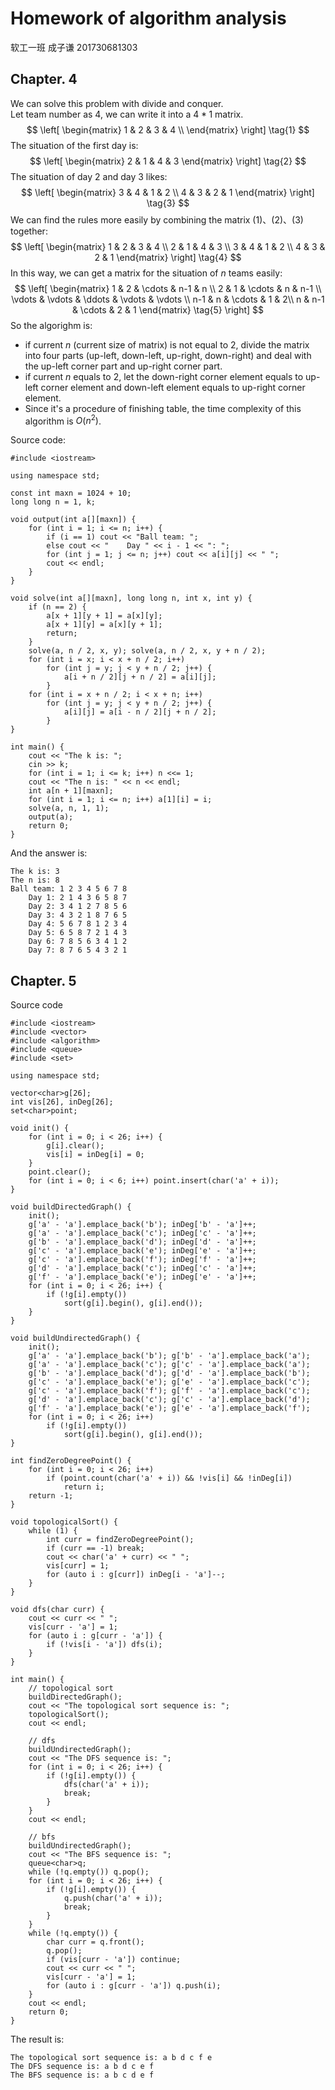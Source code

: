 # Homework of algorithm analysis  
软工一班 成子谦 201730681303

## Chapter. 4
We can solve this problem with divide and conquer.  
Let team number as $4$, we can write it into a $4*1$ matrix.
$$
    \left[
        \begin{matrix}
            1 & 2 & 3 & 4 \\
        \end{matrix}
    \right] \tag{1}
$$
The situation of the first day is: 
$$
    \left[
        \begin{matrix}
            2 & 1 & 4 & 3
        \end{matrix}
    \right] \tag{2}
$$
The situation of day $2$ and day $3$ likes: 
$$
    \left[
        \begin{matrix}
            3 & 4 & 1 & 2 \\
            4 & 3 & 2 & 1
        \end{matrix}
    \right] \tag{3}
$$
We can find the rules more easily by combining the matrix $(1)$、$(2)$、$(3)$ together: 
$$
    \left[
        \begin{matrix}
            1 & 2 & 3 & 4 \\
            2 & 1 & 4 & 3 \\
            3 & 4 & 1 & 2 \\
            4 & 3 & 2 & 1
        \end{matrix}
    \right] \tag{4}
$$
In this way, we can get a matrix for the situation of $n$ teams easily: 
$$
    \left[
        \begin{matrix}
            1 & 2 & \cdots & n-1 & n \\
            2 & 1 & \cdots & n & n-1 \\
            \vdots & \vdots & \ddots & \vdots & \vdots \\
            n-1 & n & \cdots & 1 & 2\\
            n & n-1 & \cdots & 2 & 1 
        \end{matrix} \tag{5}
    \right]
$$
So the algorighm is: 
- if current $n$ (current size of matrix) is not equal to $2$, divide the matrix into four parts (up-left, down-left, up-right, down-right) and deal with the up-left corner part and up-right corner part.
- if current $n$ equals to $2$, let the down-right corner element equals to up-left corner element and down-left element equals to up-right corner element.  
- Since it's a procedure of finishing table, the time complexity of this algorithm is $O(n^2)$.

Source code: 
```
#include <iostream>

using namespace std;

const int maxn = 1024 + 10;
long long n = 1, k;

void output(int a[][maxn]) {
    for (int i = 1; i <= n; i++) {
        if (i == 1) cout << "Ball team: ";
        else cout << "    Day " << i - 1 << ": ";
        for (int j = 1; j <= n; j++) cout << a[i][j] << " ";
        cout << endl;
    }
}

void solve(int a[][maxn], long long n, int x, int y) {
    if (n == 2) {
        a[x + 1][y + 1] = a[x][y];
        a[x + 1][y] = a[x][y + 1];
        return;
    }
    solve(a, n / 2, x, y); solve(a, n / 2, x, y + n / 2);
    for (int i = x; i < x + n / 2; i++)
        for (int j = y; j < y + n / 2; j++) {
            a[i + n / 2][j + n / 2] = a[i][j];
        }
    for (int i = x + n / 2; i < x + n; i++)
        for (int j = y; j < y + n / 2; j++) {
            a[i][j] = a[i - n / 2][j + n / 2];
        }
}

int main() {
    cout << "The k is: ";
    cin >> k;
    for (int i = 1; i <= k; i++) n <<= 1;
    cout << "The n is: " << n << endl;
    int a[n + 1][maxn];
    for (int i = 1; i <= n; i++) a[1][i] = i;
    solve(a, n, 1, 1);
    output(a);
    return 0;
}
```

And the answer is: 
```
The k is: 3
The n is: 8
Ball team: 1 2 3 4 5 6 7 8 
    Day 1: 2 1 4 3 6 5 8 7 
    Day 2: 3 4 1 2 7 8 5 6 
    Day 3: 4 3 2 1 8 7 6 5 
    Day 4: 5 6 7 8 1 2 3 4 
    Day 5: 6 5 8 7 2 1 4 3 
    Day 6: 7 8 5 6 3 4 1 2 
    Day 7: 8 7 6 5 4 3 2 1
```

## Chapter. 5
Source code
```
#include <iostream>
#include <vector>
#include <algorithm>
#include <queue>
#include <set>

using namespace std;

vector<char>g[26];
int vis[26], inDeg[26];
set<char>point;

void init() {
    for (int i = 0; i < 26; i++) {
        g[i].clear();
        vis[i] = inDeg[i] = 0;
    }
    point.clear();
    for (int i = 0; i < 6; i++) point.insert(char('a' + i));
}

void buildDirectedGraph() {
    init();
    g['a' - 'a'].emplace_back('b'); inDeg['b' - 'a']++;
    g['a' - 'a'].emplace_back('c'); inDeg['c' - 'a']++;
    g['b' - 'a'].emplace_back('d'); inDeg['d' - 'a']++;
    g['c' - 'a'].emplace_back('e'); inDeg['e' - 'a']++;
    g['c' - 'a'].emplace_back('f'); inDeg['f' - 'a']++;
    g['d' - 'a'].emplace_back('c'); inDeg['c' - 'a']++;
    g['f' - 'a'].emplace_back('e'); inDeg['e' - 'a']++;
    for (int i = 0; i < 26; i++) {
        if (!g[i].empty())
            sort(g[i].begin(), g[i].end());
    }
}

void buildUndirectedGraph() {
    init();
    g['a' - 'a'].emplace_back('b'); g['b' - 'a'].emplace_back('a');
    g['a' - 'a'].emplace_back('c'); g['c' - 'a'].emplace_back('a');
    g['b' - 'a'].emplace_back('d'); g['d' - 'a'].emplace_back('b');
    g['c' - 'a'].emplace_back('e'); g['e' - 'a'].emplace_back('c');
    g['c' - 'a'].emplace_back('f'); g['f' - 'a'].emplace_back('c');
    g['d' - 'a'].emplace_back('c'); g['c' - 'a'].emplace_back('d');
    g['f' - 'a'].emplace_back('e'); g['e' - 'a'].emplace_back('f');
    for (int i = 0; i < 26; i++)
        if (!g[i].empty())
            sort(g[i].begin(), g[i].end());
}

int findZeroDegreePoint() {
    for (int i = 0; i < 26; i++)
        if (point.count(char('a' + i)) && !vis[i] && !inDeg[i])
            return i;
    return -1;
}

void topologicalSort() {
    while (1) {
        int curr = findZeroDegreePoint();
        if (curr == -1) break;
        cout << char('a' + curr) << " ";
        vis[curr] = 1;
        for (auto i : g[curr]) inDeg[i - 'a']--;
    }
}

void dfs(char curr) {
    cout << curr << " ";
    vis[curr - 'a'] = 1;
    for (auto i : g[curr - 'a']) {
        if (!vis[i - 'a']) dfs(i);
    }
}

int main() {
    // topological sort
    buildDirectedGraph();
    cout << "The topological sort sequence is: ";
    topologicalSort();
    cout << endl;

    // dfs
    buildUndirectedGraph();
    cout << "The DFS sequence is: ";
    for (int i = 0; i < 26; i++) {
        if (!g[i].empty()) {
            dfs(char('a' + i));
            break;
        }
    }
    cout << endl;

    // bfs
    buildUndirectedGraph();
    cout << "The BFS sequence is: ";
    queue<char>q;
    while (!q.empty()) q.pop();
    for (int i = 0; i < 26; i++) {
        if (!g[i].empty()) {
            q.push(char('a' + i));
            break;
        }
    }
    while (!q.empty()) {
        char curr = q.front();
        q.pop();
        if (vis[curr - 'a']) continue;
        cout << curr << " ";
        vis[curr - 'a'] = 1;
        for (auto i : g[curr - 'a']) q.push(i);
    }
    cout << endl;
    return 0;
}
```
The result is: 
```
The topological sort sequence is: a b d c f e 
The DFS sequence is: a b d c e f 
The BFS sequence is: a b c d e f
```